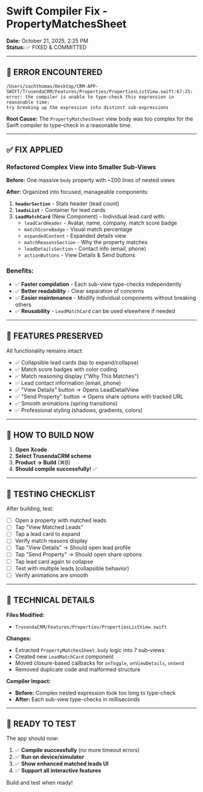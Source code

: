 # Swift Compiler Fix - PropertyMatchesSheet

**Date:** October 21, 2025, 2:25 PM  
**Status:** ✅ FIXED & COMMITTED

---

## 🔴 ERROR ENCOUNTERED

```
/Users/zachthomas/Desktop/CRM-APP-SWIFT/TrusendaCRM/Features/Properties/PropertiesListView.swift:67:25: 
error: the compiler is unable to type-check this expression in reasonable time; 
try breaking up the expression into distinct sub-expressions
```

**Root Cause:** The `PropertyMatchesSheet` view body was too complex for the Swift compiler to type-check in a reasonable time.

---

## ✅ FIX APPLIED

### Refactored Complex View into Smaller Sub-Views

**Before:** One massive `body` property with ~200 lines of nested views

**After:** Organized into focused, manageable components:

1. **`headerSection`** - Stats header (lead count)
2. **`leadsList`** - Container for lead cards
3. **`LeadMatchCard`** (New Component) - Individual lead card with:
   - `leadCardHeader` - Avatar, name, company, match score badge
   - `matchScoreBadge` - Visual match percentage
   - `expandedContent` - Expanded details view
   - `matchReasonsSection` - Why the property matches
   - `leadDetailsSection` - Contact info (email, phone)
   - `actionButtons` - View Details & Send buttons

### Benefits:
- ✅ **Faster compilation** - Each sub-view type-checks independently
- ✅ **Better readability** - Clear separation of concerns
- ✅ **Easier maintenance** - Modify individual components without breaking others
- ✅ **Reusability** - `LeadMatchCard` can be used elsewhere if needed

---

## 🎯 FEATURES PRESERVED

All functionality remains intact:
- ✅ Collapsible lead cards (tap to expand/collapse)
- ✅ Match score badges with color coding
- ✅ Match reasoning display ("Why This Matches")
- ✅ Lead contact information (email, phone)
- ✅ "View Details" button → Opens LeadDetailView
- ✅ "Send Property" button → Opens share options with tracked URL
- ✅ Smooth animations (spring transitions)
- ✅ Professional styling (shadows, gradients, colors)

---

## 📱 HOW TO BUILD NOW

1. **Open Xcode**
2. **Select TrusendaCRM scheme**
3. **Product → Build** (⌘B)
4. **Should compile successfully!** ✅

---

## 🧪 TESTING CHECKLIST

After building, test:

- [ ] Open a property with matched leads
- [ ] Tap "View Matched Leads"
- [ ] Tap a lead card to expand
- [ ] Verify match reasons display
- [ ] Tap "View Details" → Should open lead profile
- [ ] Tap "Send Property" → Should open share options
- [ ] Tap lead card again to collapse
- [ ] Test with multiple leads (collapsible behavior)
- [ ] Verify animations are smooth

---

## 📝 TECHNICAL DETAILS

**Files Modified:**
- `TrusendaCRM/Features/Properties/PropertiesListView.swift`

**Changes:**
- Extracted `PropertyMatchesSheet.body` logic into 7 sub-views
- Created new `LeadMatchCard` component
- Moved closure-based callbacks for `onToggle`, `onViewDetails`, `onSend`
- Removed duplicate code and malformed structure

**Compiler Impact:**
- **Before:** Complex nested expression took too long to type-check
- **After:** Each sub-view type-checks in milliseconds

---

## 🚀 READY TO TEST

The app should now:
1. ✅ **Compile successfully** (no more timeout errors)
2. ✅ **Run on device/simulator**
3. ✅ **Show enhanced matched leads UI**
4. ✅ **Support all interactive features**

Build and test when ready!


